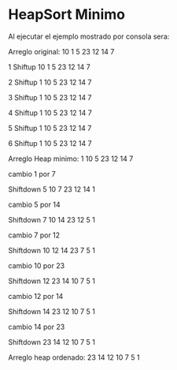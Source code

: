 # HeapSort Minimo

Al ejecutar el ejemplo mostrado por consola sera:

Arreglo original: 10 1 5 23 12 14 7 

1 Shiftup 10 1 5 23 12 14 7 

2 Shiftup 1 10 5 23 12 14 7 

3 Shiftup 1 10 5 23 12 14 7 

4 Shiftup 1 10 5 23 12 14 7 

5 Shiftup 1 10 5 23 12 14 7 

6 Shiftup 1 10 5 23 12 14 7 

Arreglo Heap minimo: 1 10 5 23 12 14 7 

cambio 1 por 7

Shiftdown 5 10 7 23 12 14 1 

cambio 5 por 14

Shiftdown 7 10 14 23 12 5 1 

cambio 7 por 12

Shiftdown 10 12 14 23 7 5 1 

cambio 10 por 23

Shiftdown 12 23 14 10 7 5 1 

cambio 12 por 14

Shiftdown 14 23 12 10 7 5 1 

cambio 14 por 23

Shiftdown 23 14 12 10 7 5 1 

Arreglo heap ordenado: 23 14 12 10 7 5 1 
